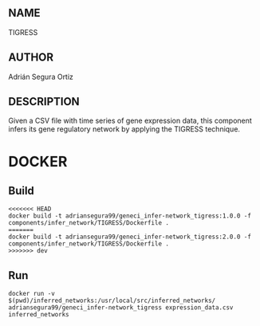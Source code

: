 ## NAME

TIGRESS

## AUTHOR

Adrián Segura Ortiz

## DESCRIPTION

Given a CSV file with time series of gene expression data, this component infers its gene regulatory network by applying the TIGRESS technique.

# DOCKER

## Build

```
<<<<<<< HEAD
docker build -t adriansegura99/geneci_infer-network_tigress:1.0.0 -f components/infer_network/TIGRESS/Dockerfile .
=======
docker build -t adriansegura99/geneci_infer-network_tigress:2.0.0 -f components/infer_network/TIGRESS/Dockerfile .
>>>>>>> dev
```

## Run

```
docker run -v $(pwd)/inferred_networks:/usr/local/src/inferred_networks/ adriansegura99/geneci_infer-network_tigress expression_data.csv inferred_networks
```
